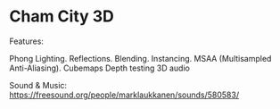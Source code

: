 # Cham City 3D

Features:

Phong Lighting.
Reflections.
Blending.
Instancing.
MSAA (Multisampled Anti-Aliasing).
Cubemaps
Depth testing
3D audio


Sound & Music:
https://freesound.org/people/marklaukkanen/sounds/580583/